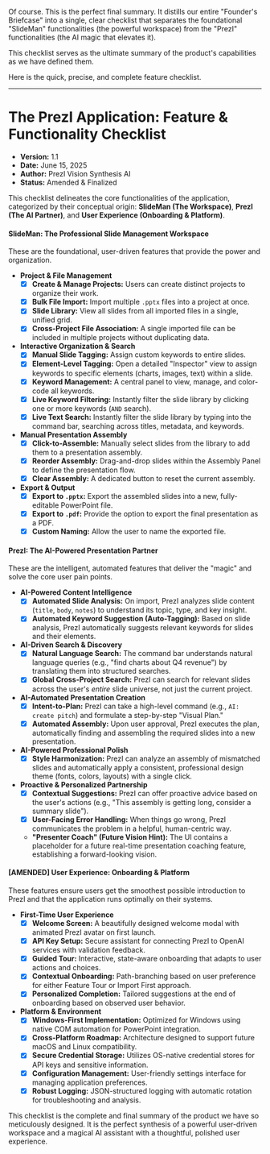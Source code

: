 Of course. This is the perfect final summary. It distills our entire "Founder's Briefcase" into a single, clear checklist that separates the foundational "SlideMan" functionalities (the powerful workspace) from the "PrezI" functionalities (the AI magic that elevates it).

This checklist serves as the ultimate summary of the product's capabilities as we have defined them.

Here is the quick, precise, and complete feature checklist.

---

# **The PrezI Application: Feature & Functionality Checklist**

*   **Version:** 1.1
*   **Date:** June 15, 2025
*   **Author:** PrezI Vision Synthesis AI
*   **Status:** Amended & Finalized

This checklist delineates the core functionalities of the application, categorized by their conceptual origin: **SlideMan (The Workspace)**, **PrezI (The AI Partner)**, and **User Experience (Onboarding & Platform)**.

#### **SlideMan: The Professional Slide Management Workspace**

These are the foundational, user-driven features that provide the power and organization.

*   **Project & File Management**
    *   [x] **Create & Manage Projects:** Users can create distinct projects to organize their work.
    *   [x] **Bulk File Import:** Import multiple `.pptx` files into a project at once.
    *   [x] **Slide Library:** View all slides from all imported files in a single, unified grid.
    *   [x] **Cross-Project File Association:** A single imported file can be included in multiple projects without duplicating data.

*   **Interactive Organization & Search**
    *   [x] **Manual Slide Tagging:** Assign custom keywords to entire slides.
    *   [x] **Element-Level Tagging:** Open a detailed "Inspector" view to assign keywords to specific elements (charts, images, text) within a slide.
    *   [x] **Keyword Management:** A central panel to view, manage, and color-code all keywords.
    *   [x] **Live Keyword Filtering:** Instantly filter the slide library by clicking one or more keywords (`AND` search).
    *   [x] **Live Text Search:** Instantly filter the slide library by typing into the command bar, searching across titles, metadata, and keywords.

*   **Manual Presentation Assembly**
    *   [x] **Click-to-Assemble:** Manually select slides from the library to add them to a presentation assembly.
    *   [x] **Reorder Assembly:** Drag-and-drop slides within the Assembly Panel to define the presentation flow.
    *   [x] **Clear Assembly:** A dedicated button to reset the current assembly.

*   **Export & Output**
    *   [x] **Export to `.pptx`:** Export the assembled slides into a new, fully-editable PowerPoint file.
    *   [x] **Export to `.pdf`:** Provide the option to export the final presentation as a PDF.
    *   [x] **Custom Naming:** Allow the user to name the exported file.

#### **PrezI: The AI-Powered Presentation Partner**

These are the intelligent, automated features that deliver the "magic" and solve the core user pain points.

*   **AI-Powered Content Intelligence**
    *   [x] **Automated Slide Analysis:** On import, PrezI analyzes slide content (`title`, `body`, `notes`) to understand its topic, type, and key insight.
    *   [x] **Automated Keyword Suggestion (Auto-Tagging):** Based on slide analysis, PrezI automatically suggests relevant keywords for slides and their elements.

*   **AI-Driven Search & Discovery**
    *   [x] **Natural Language Search:** The command bar understands natural language queries (e.g., "find charts about Q4 revenue") by translating them into structured searches.
    *   [x] **Global Cross-Project Search:** PrezI can search for relevant slides across the user's *entire* slide universe, not just the current project.

*   **AI-Automated Presentation Creation**
    *   [x] **Intent-to-Plan:** PrezI can take a high-level command (e.g., `AI: create pitch`) and formulate a step-by-step "Visual Plan."
    *   [x] **Automated Assembly:** Upon user approval, PrezI executes the plan, automatically finding and assembling the required slides into a new presentation.

*   **AI-Powered Professional Polish**
    *   [x] **Style Harmonization:** PrezI can analyze an assembly of mismatched slides and automatically apply a consistent, professional design theme (fonts, colors, layouts) with a single click.

*   **Proactive & Personalized Partnership**
    *   [x] **Contextual Suggestions:** PrezI can offer proactive advice based on the user's actions (e.g., "This assembly is getting long, consider a summary slide").
    *   [x] **User-Facing Error Handling:** When things go wrong, PrezI communicates the problem in a helpful, human-centric way.
    *   **"Presenter Coach" (Future Vision Hint):** The UI contains a placeholder for a future real-time presentation coaching feature, establishing a forward-looking vision.

#### **[AMENDED] User Experience: Onboarding & Platform**

These features ensure users get the smoothest possible introduction to PrezI and that the application runs optimally on their systems.

*   **First-Time User Experience**
    *   [x] **Welcome Screen:** A beautifully designed welcome modal with animated PrezI avatar on first launch.
    *   [x] **API Key Setup:** Secure assistant for connecting PrezI to OpenAI services with validation feedback.
    *   [x] **Guided Tour:** Interactive, state-aware onboarding that adapts to user actions and choices.
    *   [x] **Contextual Onboarding:** Path-branching based on user preference for either Feature Tour or Import First approach.
    *   [x] **Personalized Completion:** Tailored suggestions at the end of onboarding based on observed user behavior.

*   **Platform & Environment**
    *   [x] **Windows-First Implementation:** Optimized for Windows using native COM automation for PowerPoint integration.
    *   [x] **Cross-Platform Roadmap:** Architecture designed to support future macOS and Linux compatibility.
    *   [x] **Secure Credential Storage:** Utilizes OS-native credential stores for API keys and sensitive information.
    *   [x] **Configuration Management:** User-friendly settings interface for managing application preferences.
    *   [x] **Robust Logging:** JSON-structured logging with automatic rotation for troubleshooting and analysis.

This checklist is the complete and final summary of the product we have so meticulously designed. It is the perfect synthesis of a powerful user-driven workspace and a magical AI assistant with a thoughtful, polished user experience.